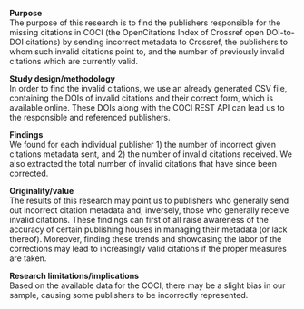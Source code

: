 <b>Purpose</b> <br>
The purpose of this research is to find the publishers responsible for the missing citations in COCI (the OpenCitations Index of Crossref open DOI-to-DOI citations) by sending incorrect metadata to Crossref, the publishers to whom such invalid citations point to, and the number of previously invalid citations which are currently valid.

<b>Study design/methodology</b><br>
In order to find the invalid citations, we use an already generated CSV file, containing the DOIs of invalid citations and their correct form, which is available online. These DOIs along with the COCI REST API can lead us to the responsible and referenced publishers.

<b>Findings</b><br>
We found for each individual publisher 1) the number of incorrect given citations metadata sent, and 2) the number of invalid citations received. We also extracted the total number of invalid citations that have since been corrected.

<b>Originality/value</b><br>
The results of this research may point us to publishers who generally send out incorrect citation metadata and, inversely, those who generally receive invalid citations. These findings can first of all raise awareness of the accuracy of certain publishing houses in managing their metadata (or lack thereof). Moreover, finding these trends and showcasing the labor of the corrections may lead to increasingly valid citations if the proper measures are taken.

<b>Research limitations/implications</b><br>
Based on the available data for the COCI, there may be a slight bias in our sample, causing some publishers to be incorrectly represented.
